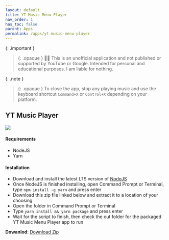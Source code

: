 ```yaml
---
layout: default
title: YT Music Menu Player
nav_order: 1
has_toc: false
parent: Apps
permalink: /apps/yt-music-menu-player
---
```


{: .important }
> {: .opaque }
> 🧑‍⚖️ This is an unofficial application and not published or supported by YouTube or Google. Intended for personal and educational purposes. I am liable for nothing.

{: .note }
> {: .opaque }
> To close the app, stop any playing music and use the keyboard shortcut `Command+X` or `Control+X` depending on your platform.

## YT Music Player

![][PREVIEW]

#### Requirements

*   NodeJS
*   Yarn

#### Installation

*   Download and install the latest LTS version of [NodeJS][NODEJS]
*   Once NodeJS is finished installing, open Command Prompt or Terminal, type `npm install -g yarn` and press enter
*   Download this zip file linked below and extract it to a location of your choosing
*   Open the folder in Command Prompt or Terminal
*   Type `yarn install && yarn package` and press enter
*   Wait for the script to finish, then check the out folder for the packaged YT Music Menu Player app to run

**Dowanlod**: [Download Zip][DOWNLOAD_ZIP]

[PREVIEW]: https://the-back-room.info/assets/images/apps/yt-music-menu-player.png

[SOURCE]: https://music.youtube.com

[NODEJS]: https://nodejs.org/

[DOWNLOAD_ZIP]: https://github.com/The-Back-Room/YT-Music-Menu-Player/archive/refs/heads/main.zip
